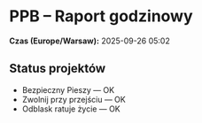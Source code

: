 # PPB – Raport godzinowy
**Czas (Europe/Warsaw):** 2025-09-26 05:02

## Status projektów
- Bezpieczny Pieszy — OK
- Zwolnij przy przejściu — OK
- Odblask ratuje życie — OK

